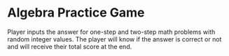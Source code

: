 # Algebra Practice Game

Player inputs the answer for one-step and two-step math problems with random integer values. The player will know if the answer is correct or not and will receive their total score at the end.

